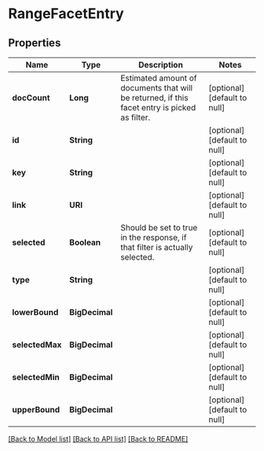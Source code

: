 # RangeFacetEntry
## Properties

Name | Type | Description | Notes
------------ | ------------- | ------------- | -------------
**docCount** | **Long** | Estimated amount of documents that will be returned, if this facet entry is picked as filter. | [optional] [default to null]
**id** | **String** |  | [optional] [default to null]
**key** | **String** |  | [optional] [default to null]
**link** | **URI** |  | [optional] [default to null]
**selected** | **Boolean** | Should be set to true in the response, if that filter is actually selected. | [optional] [default to null]
**type** | **String** |  | [optional] [default to null]
**lowerBound** | **BigDecimal** |  | [optional] [default to null]
**selectedMax** | **BigDecimal** |  | [optional] [default to null]
**selectedMin** | **BigDecimal** |  | [optional] [default to null]
**upperBound** | **BigDecimal** |  | [optional] [default to null]

[[Back to Model list]](../index.md#documentation-for-models) [[Back to API list]](../index.md#documentation-for-api-endpoints) [[Back to README]](../index.md)

